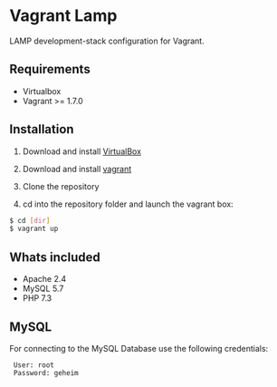 # Vagrant Lamp

LAMP development-stack configuration for Vagrant.

## Requirements

* Virtualbox
* Vagrant >= 1.7.0

## Installation

1. Download and install [VirtualBox](http://www.virtualbox.org/)

2. Download and install [vagrant](http://vagrantup.com/)

3. Clone the repository

4. cd into the repository folder and launch the vagrant box:

```bash
$ cd [dir]
$ vagrant up
```

## Whats included

* Apache 2.4
* MySQL 5.7
* PHP 7.3

## MySQL

For connecting to the MySQL Database use the following credentials:
```
 User: root
 Password: geheim
```
